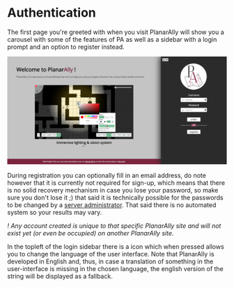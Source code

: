 # Authentication

The first page you're greeted with when you visit PlanarAlly will show you a carousel with some of the features of PA as well as a sidebar with a login prompt and an option to register instead.

![](./login.png)

During registration you can optionally fill in an email address, do note however that it is currently not required for sign-up,
which means that there is no solid recovery mechanism in case you lose your password, so make sure you don't lose it ;) that said it is technically possible for the passwords to be changed by a [server administrator](/docs/server/management). That said there is no automated system so your results may vary.

_! Any account created is unique to that specific PlanarAlly site and will not exist yet (or even be occupied) on another PlanarAlly site._

In the topleft of the login sidebar there is a <font-awesome icon="language" /> icon which when pressed allows you to change the language of the user interface.
Note that PlanarAlly is developed in English and, thus, in case a translation of something in the user-interface is missing in the chosen language, the english version of the string will be displayed as a fallback.
